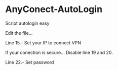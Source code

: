 # AnyConect-AutoLogin
Script autologin easy

Edit the file...

Line 15.- Set your IP to connect VPN

If your conection is secure... Disable line 19 and 20.

Line 22.- Set password
